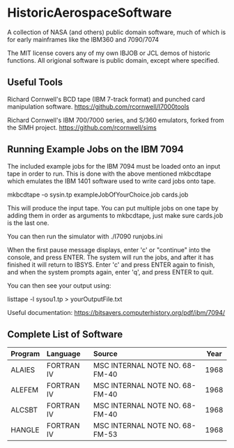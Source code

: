 # HistoricAerospaceSoftware
A collection of NASA (and others) public domain software, much of which is for early mainframes like the IBM360 and 7090/7074

The MIT license covers any of my own IBJOB or JCL demos of historic functions. All origional software is public domain, except where specified.

## Useful Tools

Richard Cornwell's BCD tape (IBM 7-track format) and punched card manipulation software.
https://github.com/rcornwell/I7000tools

Richard Cornwell's IBM 700/7000 series, and S/360 emulators, forked from the SIMH project.
https://github.com/rcornwell/sims

## Running Example Jobs on the IBM 7094

The included example jobs for the IBM 7094 must be loaded onto an input tape in order to run.
This is done with the above mentioned mkbcdtape which emulates the IBM 1401 software used to write card jobs onto tape.

mkbcdtape -o sysin.tp exampleJobOfYourChoice.job cards.job

This will produce the input tape. You can put multiple jobs on one tape by adding them in order as arguments to mkbcdtape, just make sure cards.job is the last one.

You can then run the simulator with ./I7090 runjobs.ini

When the first pause message displays, enter 'c' or "continue" into the console, and press ENTER. The system will run the jobs, and after it has finished it will return to IBSYS.
Enter 'c' and press ENTER again to finish, and when the system prompts again, enter 'q', and press ENTER to quit.

You can then see your output using:

listtape -l sysou1.tp > yourOutputFile.txt


Useful documentation: https://bitsavers.computerhistory.org/pdf/ibm/7094/

## Complete List of Software
|Program	|Language	|Source							|Year	|
|:---		|:---		|:---							|:----:	|	
|ALAIES   |FORTRAN IV	|MSC INTERNAL NOTE NO. 68-FM-40       |1968	|
|ALEFEM   |FORTRAN IV	|MSC INTERNAL NOTE NO. 68-FM-40       |1968	|
|ALCSBT   |FORTRAN IV	|MSC INTERNAL NOTE NO. 68-FM-40       |1968	|
|HANGLE		|FORTRAN IV	|MSC INTERNAL NOTE NO. 68-FM-53				|1968	|
